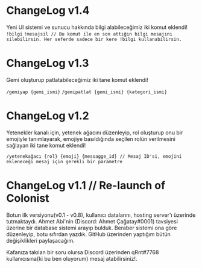 # ChangeLog v1.4

Yeni UI sistemi ve sunucu hakkında bilgi alabileceğimiz iki komut eklendi!
`!bilgi`
`!mesajsil // Bu komut ile en son attığın bilgi mesajını silebilirsin. Her seferde sadece bir kere !bilgi kullanabilirsin.` 

# ChangeLog v1.3
 
Gemi oluşturup patlatabileceğimiz iki tane komut eklendi!

`/gemiyap {gemi_ismi}`
`/gemipatlat {gemi_ismi} {kategori_ismi}`

# ChangeLog v1.2

Yetenekler kanalı için, yetenek ağacını düzenleyip, rol oluşturup onu bir emojiyle tanımlayarak, 
emojiye basıldığında seçilen rolün verilmesini sağlayan iki tane komut eklendi!

`/yetenekağacı {rol} {emoji} {messagge_id} // Mesaj ID'si, emojini ekleneceği mesaj için gerekli bir parametre`

# ChangeLog v1.1 // Re-launch of Colonist


Botun ilk versiyonu(v0.1 - v0.8), kullanıcı datalarını, hosting server'ı üzerinde tutmaktaydı.
Ahmet Abi'nin (Discord: Ahmet Çağatay#0001) tavsiyesi üzerine bir database sistemi arayıp bulduk.
Beraber sistemi ona göre düzenleyip, botu sıfırdan yazdık. GitHub üzerinden yaptığım bütün 
değişiklikleri paylaşacağım. 

Kafanıza takılan bir soru olursa Discord üzerinden qRnt#7768 kullanıcısına(ki bu ben oluyorum)
mesaj atabilirsiniz!.
